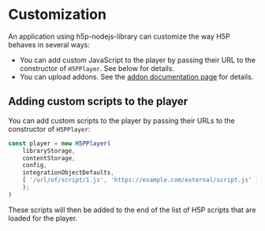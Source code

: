 # Customization

An application using h5p-nodejs-library can customize the way H5P behaves in
several ways:

-   You can add custom JavaScript to the player by passing their URL to the
    constructor of `H5PPlayer`. See below for details.
-   You can upload addons. See the [addon documentation page](addons.md) for
    details.

## Adding custom scripts to the player

You can add custom scripts to the player by passing their URLs to the
constructor of `H5PPlayer`:

```ts
const player = new H5PPlayer(
    libraryStorage,
    contentStorage,
    config,
    integrationObjectDefaults,
    [ '/url/of/script/1.js', 'https://example.com/external/script.js' ]
    );
)
```

These scripts will then be added to the end of the list of H5P scripts that are
loaded for the player.
